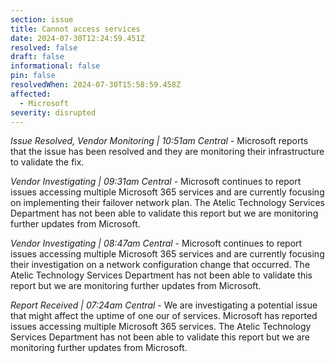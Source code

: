 ```yaml
---
section: issue
title: Cannot access services
date: 2024-07-30T12:24:59.451Z
resolved: false
draft: false
informational: false
pin: false
resolvedWhen: 2024-07-30T15:58:59.458Z
affected:
  - Microsoft
severity: disrupted
---
```

*Issue Resolved, Vendor Monitoring | 10:51am Central* - Microsoft reports that the issue has been resolved and they are monitoring their infrastructure to validate the fix.

*Vendor Investigating | 09:31am Central* - Microsoft continues to report issues accessing multiple Microsoft 365 services and are currently focusing on implementing their failover network plan. The Atelic Technology Services Department has not been able to validate this report but we are monitoring further updates from Microsoft.

*Vendor Investigating | 08:47am Central* - Microsoft continues to report issues accessing multiple Microsoft 365 services and are currently focusing their investigation on a network configuration change that occurred. The Atelic Technology Services Department has not been able to validate this report but we are monitoring further updates from Microsoft.

*Report Received | 07:24am Central* - We are investigating a potential issue that might affect the uptime of one our of services. Microsoft has reported issues accessing multiple Microsoft 365 services. The Atelic Technology Services Department has not been able to validate this report but we are monitoring further updates from Microsoft.